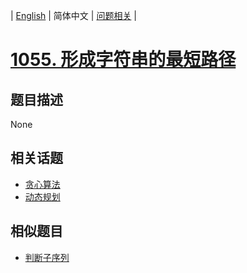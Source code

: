 
| [English](README_EN.md) | 简体中文 | [问题相关](QUESTION.md) |
# [1055. 形成字符串的最短路径](https://leetcode-cn.com/problems/shortest-way-to-form-string/)
## 题目描述
None
## 相关话题
- [贪心算法](https://leetcode-cn.com/tag/greedy)
- [动态规划](https://leetcode-cn.com/tag/dynamic-programming)
## 相似题目
- [判断子序列](../0392/README.md)
